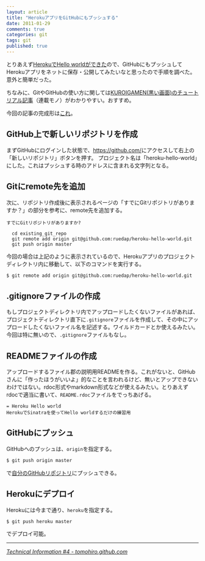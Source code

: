 ```yaml
---
layout: article
title: "HerokuアプリをGitHubにもプッシュする"
date: 2011-01-29
comments: true
categories: git
tags: git
published: true
---
```


とりあえず[HerokuでHello worldができた](/2011/01/28/ruby-heroku-sinatra-hello-world)ので、GitHubにもプッシュしてHerokuアプリをネットに保存・公開してみたいなと思ったので手順を調べた。意外と簡単だった。

ちなみに、GitやGitHubの使い方に関しては[KUROIGAMEN(黒い画面)のチュートリアル記事](http://kuroigamen.com/12)（連載モノ）がわかりやすい。おすすめ。

今回の記事の完成形は[これ](https://github.com/ruedap/heroku-hello-world)。

<!-- READMORE -->


## GitHub上で新しいリポジトリを作成

まずGitHubにログインした状態で、<https://github.com/>にアクセスして右上の「新しいリポジトリ」ボタンを押す。
プロジェクト名は「heroku-hello-world」にした。これはプッシュする時のアドレスに含まれる文字列となる。

## Gitにremote先を追加

次に、リポジトリ作成後に表示されるページの「すでにGitリポジトリがありますか？」の部分を参考に、remote先を追加する。

~~~ text
すでにGitリポジトリがありますか?

  cd existing_git_repo
  git remote add origin git@github.com:ruedap/heroku-hello-world.git
  git push origin master
~~~

今回の場合は上記のように表示されているので、Herokuアプリのプロジェクトディレクトリ内に移動して、以下のコマンドを実行する。

~~~ sh
$ git remote add origin git@github.com:ruedap/heroku-hello-world.git
~~~


## .gitignoreファイルの作成

もしプロジェクトディレクトリ内でアップロードしたくないファイルがあれば、プロジェクトディレクトリ直下に`.gitignore`ファイルを作成して、その中にアップロードしたくないファイル名を記述する。ワイルドカードとか使えるみたい。今回は特に無いので、`.gitignore`ファイルもなし。


## READMEファイルの作成

アップロードするファイル郡の説明用READMEを作る。これがないと、GitHubさんに「作ったほうがいいよ」的なことを言われるけど、無いとアップできないわけではない。rdoc形式やmarkdown形式などが使えるみたい。とりあえずrdocで適当に書いて、`README.rdoc`ファイルをでっちあげる。

~~~ rdoc
= Heroku Hello world
HerokuでSinatraを使ってHello worldするだけの練習用
~~~


## GitHubにプッシュ

GitHubへのプッシュは、`origin`を指定する。

~~~ sh
$ git push origin master
~~~

で[自分のGitHubリポジトリ](https://github.com/ruedap/heroku-hello-world)にプッシュできる。


## Herokuにデプロイ

Herokuには今まで通り、`heroku`を指定する。

~~~ sh
$ git push heroku master
~~~

でデプロイ可能。

* * *

<cite>[Technical Information #4 - tomohiro.github.com](http://tomohiro.me/tips/heroku_sinatra.html)</cite>
